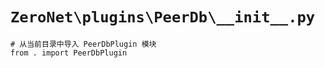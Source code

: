 # `ZeroNet\plugins\PeerDb\__init__.py`

```
# 从当前目录中导入 PeerDbPlugin 模块
from . import PeerDbPlugin
```